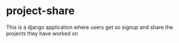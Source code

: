 # project-share
This is a django application where users get so signup and share the projects they have worked on
